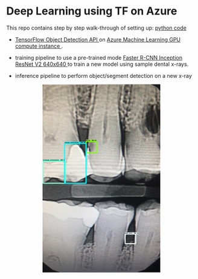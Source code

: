 # Deep Learning using TF on Azure
This repo contains step by step walk-through of setting up: [python code](https://github.com/sinafakhraee/DeepLearning_AMLS/blob/main/tf-object-detection-api.ipynb)
* [TensorFlow Object Detection API
](https://github.com/tensorflow/models/tree/master/research/object_detection) on [Azure Machine Learning GPU compute instance
](https://docs.microsoft.com/en-us/azure/machine-learning/concept-compute-instance). 

* training pipeline to use a pre-trained mode [Faster R-CNN Inception ResNet V2 640x640
](https://github.com/tensorflow/models/blob/master/research/object_detection/g3doc/tf2_detection_zoo.md) to train a new model using sample dental x-rays.

* inference pipeline to perform object/segment detection on a new x-ray
<p align="center"><img src="https://github.com/sinafakhraee/DeepLearning_AMLS/blob/main/test_xray/scored_xray.png" height=500> </p>

